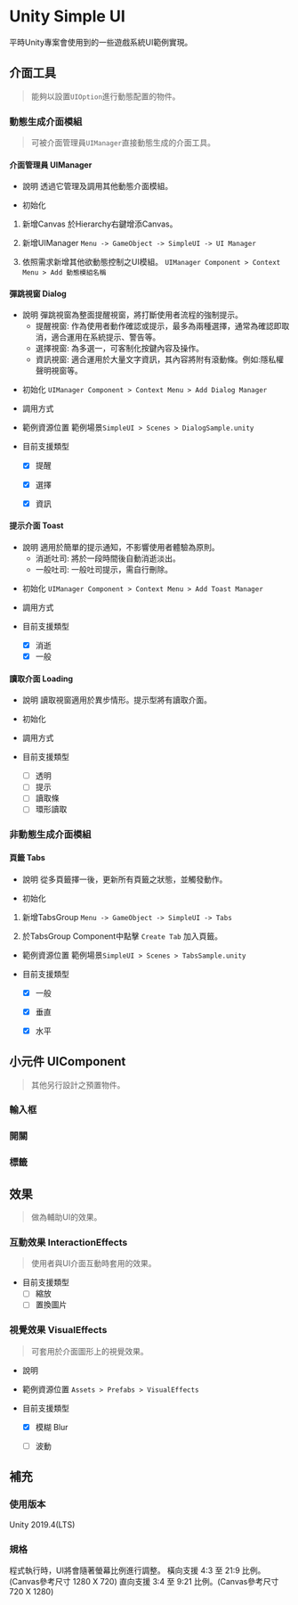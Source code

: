 ﻿# Unity Simple UI
平時Unity專案會使用到的一些遊戲系統UI範例實現。


## 介面工具
> 能夠以設置`UIOption`進行動態配置的物件。

### 動態生成介面模組
> 可被介面管理員`UIManager`直接動態生成的介面工具。

#### 介面管理員 UIManager

+ 說明
透過它管理及調用其他動態介面模組。

* 初始化
 1. 新增Canvas
於Hierarchy右鍵增添Canvas。

 2. 新增UIManager
`Menu -> GameObject -> SimpleUI -> UI Manager`

 3. 依照需求新增其他欲動態控制之UI模組。
`UIManager Component > Context Menu > Add 動態模組名稱`

#### 彈跳視窗 Dialog

+ 說明
彈跳視窗為整面提醒視窗，將打斷使用者流程的強制提示。
	+ 提醒視窗: 作為使用者動作確認或提示，最多為兩種選擇，通常為確認即取消，適合運用在系統提示、警告等。
	+ 選擇視窗: 為多選一，可客制化按鍵內容及操作。
	+ 資訊視窗: 適合運用於大量文字資訊，其內容將附有滾動條。例如:隱私權聲明視窗等。

* 初始化
`UIManager Component > Context Menu > Add Dialog Manager`

* 調用方式

* 範例資源位置
範例場景`SimpleUI > Scenes > DialogSample.unity`

* 目前支援類型
	- [x] 提醒
	- [x] 選擇
	- [x] 資訊



#### 提示介面 Toast
+ 說明
適用於簡單的提示通知，不影響使用者體驗為原則。
	+ 消逝吐司: 將於一段時間後自動消逝淡出。
	+ 一般吐司: 一般吐司提示，需自行刪除。

* 初始化
`UIManager Component > Context Menu > Add Toast Manager`

* 調用方式

* 目前支援類型
	- [x] 消逝
	- [x] 一般

#### 讀取介面 Loading
+ 說明
讀取視窗適用於異步情形。提示型將有讀取介面。

* 初始化

* 調用方式

* 目前支援類型
	- [ ] 透明
	- [ ] 提示
	- [ ] 讀取條
	- [ ] 環形讀取

### 非動態生成介面模組

#### 頁籤 Tabs
+ 說明
從多頁籤擇一後，更新所有頁籤之狀態，並觸發動作。

* 初始化
 1. 新增TabsGroup
`Menu -> GameObject -> SimpleUI -> Tabs`

 2. 於TabsGroup Component中點擊 `Create Tab` 加入頁籤。

* 範例資源位置
範例場景`SimpleUI > Scenes > TabsSample.unity`

* 目前支援類型
	- [x] 一般
	- [x] 垂直
	- [x] 水平


## 小元件 UIComponent
> 其他另行設計之預置物件。

### 輸入框
### 開關
### 標籤


## 效果
> 做為輔助UI的效果。

### 互動效果 InteractionEffects
> 使用者與UI介面互動時套用的效果。

* 目前支援類型
	- [ ] 縮放
	- [ ] 置換圖片

### 視覺效果 VisualEffects
> 可套用於介面圖形上的視覺效果。

+ 說明

* 範例資源位置
`Assets > Prefabs > VisualEffects`

* 目前支援類型
	- [x] 模糊 Blur
	- [ ] 波動


## 補充

### 使用版本
Unity 2019.4(LTS)
### 規格
程式執行時，UI將會隨著螢幕比例進行調整。
橫向支援 4:3 至 21:9 比例。(Canvas參考尺寸 1280 X 720)
直向支援 3:4 至 9:21 比例。(Canvas參考尺寸 720 X 1280)

